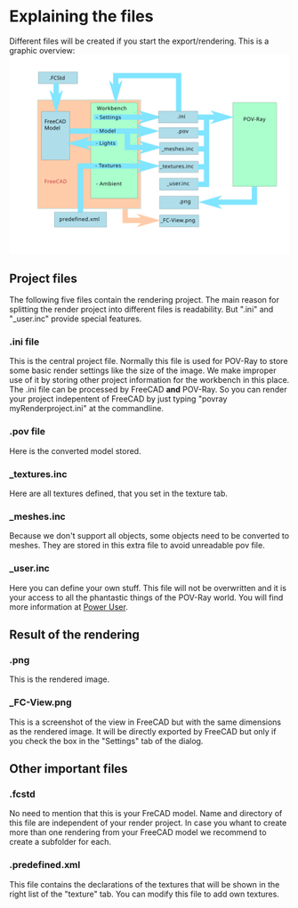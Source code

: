 # Explaining the files

Different files will be created if you start the export/rendering.
This is a graphic overview:
![Project Files](img/Projectfiles.svg)

## Project files

The following five files contain the rendering project. The main reason for splitting the render project into different files is readability. But ".ini" and "_user.inc" provide special features. 

### .ini file

This is the central project file. Normally this file is used for POV-Ray to store some basic render settings like the size of the image. We make improper use of it by storing other project information for the workbench in this place. The .ini file can be processed by FreeCAD **and** POV-Ray. So you can render your project indepentent of FreeCAD by just typing "povray myRenderproject.ini" at the commandline.

### .pov file

Here is the converted model stored.

### _textures.inc

Here are all textures defined, that you set in the texture tab.

### _meshes.inc

Because we don't support all objects, some objects need to be converted to meshes. They are stored in this extra file to avoid unreadable pov file.

### _user.inc

Here you can define your own stuff. This file will not be overwritten and it is your access to all the phantastic things of the POV-Ray world. You will find more information at [Power User](PowerUser.md).

## Result of the rendering

### .png

This is the rendered image.

### _FC-View.png

This is a screenshot of the view in FreeCAD but with the same dimensions as the rendered image. It will be directly exported by FreeCAD but only if you check the box in the "Settings" tab of the dialog.

## Other important files

### .fcstd

No need to mention that this is your FreCAD model. Name and directory of this file are independent of your render project. In case you whant to create more than one rendering from your FreeCAD model we recommend to create a subfolder for each.

### .predefined.xml

This file contains the declarations of the textures that will be shown in the right list of the "texture" tab. You can modify this file to add own textures.
